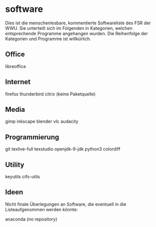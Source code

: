 # software
Dies ist die menschenlesbare, kommentierte Softwareliste des FSR der WWU. Sie unterteilt sich im Folgenden in Kategorien, welchen entsprechende Programme angehangen wurden. Die Reihenfolge der Kategorien und Programme ist willkürlich.

## Office
libreoffice

## Internet
firefox
thunderbird
citrix (keine Paketquelle)

## Media
gimp
inkscape
blender
vlc
audacity

## Programmierung
git
texlive-full
texstudio
openjdk-9-jdk
python3
colordiff

## Utility
keyutils
cifs-utils

## Ideen
Nicht finale Überlegungen an Software, die eventuell in die Listeaufgenommen werden könnte:

anaconda (no repository)